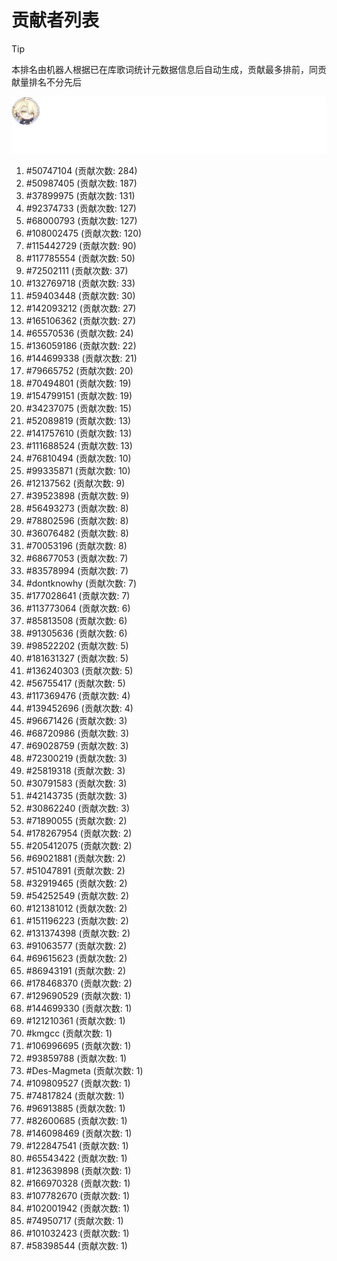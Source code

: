# 贡献者列表

> [!TIP]
> 本排名由机器人根据已在库歌词统计元数据信息后自动生成，贡献最多排前，同贡献量排名不分先后

![贡献者头像画廊](./CONTRIBUTORS.svg)

1. #50747104 (贡献次数: 284)
2. #50987405 (贡献次数: 187)
3. #37899975 (贡献次数: 131)
4. #92374733 (贡献次数: 127)
5. #68000793 (贡献次数: 127)
6. #108002475 (贡献次数: 120)
7. #115442729 (贡献次数: 90)
8. #117785554 (贡献次数: 50)
9. #72502111 (贡献次数: 37)
10. #132769718 (贡献次数: 33)
11. #59403448 (贡献次数: 30)
12. #142093212 (贡献次数: 27)
13. #165106362 (贡献次数: 27)
14. #65570536 (贡献次数: 24)
15. #136059186 (贡献次数: 22)
16. #144699338 (贡献次数: 21)
17. #79665752 (贡献次数: 20)
18. #70494801 (贡献次数: 19)
19. #154799151 (贡献次数: 19)
20. #34237075 (贡献次数: 15)
21. #52089819 (贡献次数: 13)
22. #141757610 (贡献次数: 13)
23. #111688524 (贡献次数: 13)
24. #76810494 (贡献次数: 10)
25. #99335871 (贡献次数: 10)
26. #12137562 (贡献次数: 9)
27. #39523898 (贡献次数: 9)
28. #56493273 (贡献次数: 8)
29. #78802596 (贡献次数: 8)
30. #36076482 (贡献次数: 8)
31. #70053196 (贡献次数: 8)
32. #68677053 (贡献次数: 7)
33. #83578994 (贡献次数: 7)
34. #dontknowhy (贡献次数: 7)
35. #177028641 (贡献次数: 7)
36. #113773064 (贡献次数: 6)
37. #85813508 (贡献次数: 6)
38. #91305636 (贡献次数: 6)
39. #98522202 (贡献次数: 5)
40. #181631327 (贡献次数: 5)
41. #136240303 (贡献次数: 5)
42. #56755417 (贡献次数: 5)
43. #117369476 (贡献次数: 4)
44. #139452696 (贡献次数: 4)
45. #96671426 (贡献次数: 3)
46. #68720986 (贡献次数: 3)
47. #69028759 (贡献次数: 3)
48. #72300219 (贡献次数: 3)
49. #25819318 (贡献次数: 3)
50. #30791583 (贡献次数: 3)
51. #42143735 (贡献次数: 3)
52. #30862240 (贡献次数: 3)
53. #71890055 (贡献次数: 2)
54. #178267954 (贡献次数: 2)
55. #205412075 (贡献次数: 2)
56. #69021881 (贡献次数: 2)
57. #51047891 (贡献次数: 2)
58. #32919465 (贡献次数: 2)
59. #54252549 (贡献次数: 2)
60. #121381012 (贡献次数: 2)
61. #151196223 (贡献次数: 2)
62. #131374398 (贡献次数: 2)
63. #91063577 (贡献次数: 2)
64. #69615623 (贡献次数: 2)
65. #86943191 (贡献次数: 2)
66. #178468370 (贡献次数: 2)
67. #129690529 (贡献次数: 1)
68. #144699330 (贡献次数: 1)
69. #121210361 (贡献次数: 1)
70. #kmgcc (贡献次数: 1)
71. #106996695 (贡献次数: 1)
72. #93859788 (贡献次数: 1)
73. #Des-Magmeta (贡献次数: 1)
74. #109809527 (贡献次数: 1)
75. #74817824 (贡献次数: 1)
76. #96913885 (贡献次数: 1)
77. #82600685 (贡献次数: 1)
78. #146098469 (贡献次数: 1)
79. #122847541 (贡献次数: 1)
80. #65543422 (贡献次数: 1)
81. #123639898 (贡献次数: 1)
82. #166970328 (贡献次数: 1)
83. #107782670 (贡献次数: 1)
84. #102001942 (贡献次数: 1)
85. #74950717 (贡献次数: 1)
86. #101032423 (贡献次数: 1)
87. #58398544 (贡献次数: 1)
